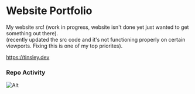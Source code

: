 # Website Portfolio
My website src!
(work in progress, website isn't done yet just wanted to get something out there).<br>
(recently updated the src code and it's not functioning properly on certain viewports. Fixing this is one of my top priorites).

https://tinsley.dev

### Repo Activity
![Alt](https://repobeats.axiom.co/api/embed/7243c9d73cfd47b17de334e7252899264efb530a.svg "Repobeats analytics image")
